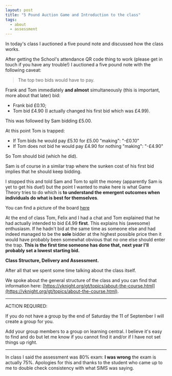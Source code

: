 ```yaml
---
layout: post
title: "5 Pound Auction Game and Introduction to the class"
tags:
  - about
  - assessment
---
```


In today's class I auctioned a five pound note and discussed how the class
works.

After getting the School's attendance QR code thing to work (please get in touch
if you have any trouble!) I auctioned a five pound note with the following
caveat:

> The top two bids would have to pay.

Frank and Tom immediately **and almost** simultaneously (this is important, more
about that later) bid:

- Frank bid £0.10;
- Tom bid £4.90 (I actually changed his first bid which was £4.99).

This was followed by Sam bidding £5.00.

At this point Tom is trapped:

- If Tom bids he would pay £5.10 for £5.00 "making": "-£0.10"
- If Tom does not bid he would pay £4.90 for nothing "making": "-£4.90"

So Tom should bid (which he did).

Sam is of course in a similar trap where the sunken cost of his first bid
implies that he should keep bidding.

I stopped this and told Sam and Tom to split the money (apparently Sam is yet to
get his due!) but the point I wanted to make here is what Game Theory tries to
do which is **to understand the emergent outcomes when individuals do what is
best for themselves**.

You can find a picture of the board
[here]({{site.baseurl}}/assets/2025-2026/boards/2029-09-2029/main.jph)

At the end of class Tom, Felix and I had a chat and Tom explained that he had
actually intended to bid £4.99 **first**. This explains his (awesome)
enthusiasm. If he hadn't bid at the same time as someone else and had indeed
managed to be the **sole** bidder at the highest possible price then it would
have probably been somewhat obvious that no one else should enter the trap.
**This is the first time someone has done that, next year I'll probably set a
lowest starting bid.**

**Class Structure, Delivery and Assessment.**

After all that we spent some time talking about the class itself.

We spoke about the general structure of the class and you can find that
information here: [https://vknight.org/gt/topics/about-the-course.html](https://vknight.org/gt/topics/about-the-course.html).

---

ACTION REQUIRED:

If you do not have a group by the end of Saturday the 11 of September I will
create a group for you.

Add your group members to a group on learning central. I believe it's easy to
find and do but let me know if you cannot find it and/or if I have not set
things up right.

---

In class I said the assessment was 80% exam: **I was wrong** the exam is
actually 75%. Apologies for this and thanks to the student who came up to me to
double check consistency with what SIMS was saying.

